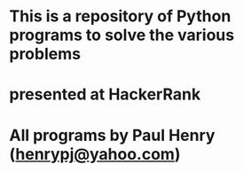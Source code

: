 # This is a repository of Python programs to solve the various problems
# presented at HackerRank
#
# All programs by Paul Henry (henrypj@yahoo.com)

